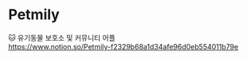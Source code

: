 # Petmily
:cat: 유기동물 보호소 및 커뮤니티 어플   
https://www.notion.so/Petmily-f2329b68a1d34afe96d0eb554011b79e
